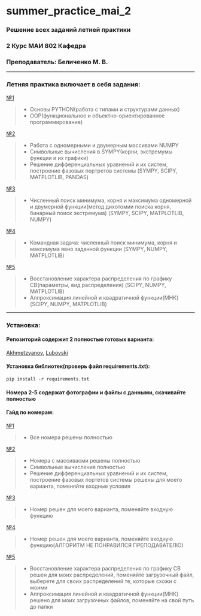 # summer_practice_mai_2
### Решение всех заданий летней практики 
### 2 Курс МАИ 802 Кафедра   
### Преподаватель: Беличенко М. В.  
*** 
### Летняя практика включает в себя задания: 
[№1](hw1) 
>-  Основы PYTHON(работа с типами и структурами данных)  
>-  ООP(функциональное и объектно-ориентированное программирование)
>
[№2](hw2)  
>- Работа с одномерными и двумерным массивами NUMPY
>- Символьные вычисления в SYMPY(корни, экстремумы функции и их графики)
>- Решение дифференциальных уравнений и их систем, построение фазовых портретов системы (SYMPY, SCIPY, MATPLOTLIB, PANDAS)
>  
[№3](hw3)
>- Численный поиск минимума, корня и максимума одномерной и двумерной функции(метод дихотомии поиска корня, бинарный поиск экстремума) (SYMPY, SCIPY, MATPLOTLIB, NUMPY)  
>
[№4](hw4)  
>- Командная задача: численный поиск минимума, корня и максимума явно заданной функции (SYMPY, NUMPY, MATPLOTLIB)
>
[№5](hw5) 
>- Восстановление характера распределения по графику СВ(параметры, вид распределения) (SCIPY, NUMPY, MATPLOTLIB)
>- Аппроксимация линейной и квадратичной функции(МНК) (SCIPY, NUMPY, MATPLOTLIB)
> 
***
### Установка:
#### Репозиторий содержит 2 полностью готовых варианта: 
[Akhmetzyanov](hw1-5%20Akhmetzyanov), [Lubovski](hw1-5%20Lubovski)
#### Установка библиотек(проверь файл requirements.txt): 
``` pip install -r requirements.txt ```
#### Номера 2-5 содержат фотографии и файлы с данными, скачивайте полностью
#### Гайд по номерам:
[№1](hw1)
>- Все номера решены полностью
>  
[№2](hw2)
>- Номера с массивасми решены полностью
>- Символьные вычисления полностью
>- Решение дифференциальных уравнений и их систем,  построение фазовых портетов системы решены для моего варианта, поменяйте входные условия
>
[№3](hw3)
>- Номер решен для моего варианта, поменяйте входную функцию
>
[№4](hw4)
>- Номер решен для моего варианта, поменяйте входную функцию(АЛГОРИТМ НЕ ПОНРАВИЛСЯ ПРЕПОДАВАТЕЛЮ)
>
[№5](hw5)
>- Восстановление характера распределения по графику СВ решен для моих распределений, поменяйте загрузочный файл, выберете для своих распределений те, которые схожи с моими
>- Аппроксимация линейной и квадратичной функции(МНК) решено для моих загрузочных файлов, поменяйте на свой путь до папки


